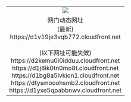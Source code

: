 ﻿<table>
  <tr></tr>
  <tr><td colspan=2 align=center><img src="https://d1v19je3vqb772.cloudfront.net/Up/oGate.jpg" /></td></tr>
  <tr><td colspan=2 align=center>网门动态网址<br/>(最新)
<br>https://d1v19je3vqb772.cloudfront.net
<br/><br/>(以下网址可能失效)
<br>https://d2kemu0i0idduu.cloudfront.net
<br>https://d1j8ik0tn0mo8t.cloudfront.net
<br>https://d1bg8a5lvkion1.cloudfront.net
<br>https://dtysmooohsmb2.cloudfront.net
<br>https://d1yxe5qpabbnwv.cloudfront.net
    </td>
  </tr>
</table>
